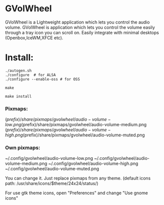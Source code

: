 # GVolWheel
GVolWheel is a Lightweight application which lets you control the audio volume.
GVolWheel is application which lets you control the volume easily through a tray icon you can scroll on. 
Easily integrate with minimal desktops (Openbox,IceWM,XFCE etc).

# Install:
```
./autogen.sh
./configure  # for ALSA
./configure --enable-oss # for OSS

make

make install
```


### Pixmaps:
($prefix)/share/pixmaps/gvolwheel/audio-volume-low.png
($prefix)/share/pixmaps/gvolwheel/audio-volume-medium.png
($prefix)/share/pixmaps/gvolwheel/audio-volume-high.png
($prefix)/share/pixmaps/gvolwheel/audio-volume-muted.png

### Own pixmaps:
~/.config/gvolwheel/audio-volume-low.png
~/.config/gvolwheel/audio-volume-medium.png
~/.config/gvolwheel/audio-volume-high.png
~/.config/gvolwheel/audio-volume-muted.png


You can change it. Just replace pixmaps from any theme. (default icons path: /usr/share/icons/$theme/24x24/status/)

For use gtk theme icons, open "Preferences" and change "Use gnome icons"
